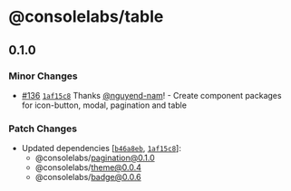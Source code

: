 # @consolelabs/table

## 0.1.0

### Minor Changes

- [#136](https://github.com/consolelabs/websites/pull/136)
  [`1af15c8`](https://github.com/consolelabs/websites/commit/1af15c838aeeb0f4132722f4ca3ad3f38e6eb749)
  Thanks [@nguyend-nam](https://github.com/nguyend-nam)! - Create component
  packages for icon-button, modal, pagination and table

### Patch Changes

- Updated dependencies
  [[`b46a8eb`](https://github.com/consolelabs/websites/commit/b46a8eb5699a24f674d3d6179dc4b9df672623bb),
  [`1af15c8`](https://github.com/consolelabs/websites/commit/1af15c838aeeb0f4132722f4ca3ad3f38e6eb749)]:
  - @consolelabs/pagination@0.1.0
  - @consolelabs/theme@0.0.4
  - @consolelabs/badge@0.0.6
